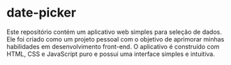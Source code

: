 # date-picker
Este repositório contém um aplicativo web simples para seleção de dados. Ele foi criado como um projeto pessoal com o objetivo de aprimorar minhas habilidades em desenvolvimento front-end. O aplicativo é construído com HTML, CSS e JavaScript puro e possui uma interface simples e intuitiva.

